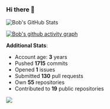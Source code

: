 ### Hi there 👋

![Bob's GitHub Stats](https://github-readme-stats.vercel.app/api?username=Bobthesoftwaredeveloper&show_icons=true&count_private=true&theme=react&hide=stars,prs,issues,contribs)

[![Bob's github activity graph](https://activity-graph.herokuapp.com/graph?username=BobTheSoftwareDeveloper&theme=react-dark)](https://github.com/ashutosh00710/github-readme-activity-graph)

**Additional Stats**:
- Account age: **3** years
- Pushed **1715** commits
- Opened **1** issues
- Submitted **130** pull requests
- Own **55** repositories
- Contributed to **19** public repositories

![](https://komarev.com/ghpvc/?username=BobTheSoftwareDeveloper)
